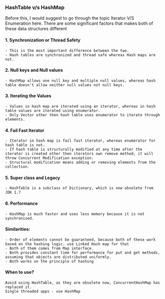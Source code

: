### HashTable v/s HashMap

Before this, I would suggest to go through the topic Iterator V/S Enumeration here.
There are some significant factors that makes both of these data structures different

#### 1. Synchronization or Thread Safety
```
- This is the most important difference between the two. 
- Hash tables are synchronized and thread safe whereas Hash maps are not.
```

#### 2. Null keys and Null values
```
- HashMap allows one null key and multiple null values, whereas hash table doesn't allow neither null values not null keys.
```

#### 3. Iterating the Values
```
- Values in hash map are iterated using an iterator, whereas in hash table values are iterated using enumerator.
- Only Vector other then hash table uses enumerator to iterate through elements. 
```

#### 4. Fail Fast Iterator
```
- Iterator in hash map is fail fast iterator, whereas enumerator for hash table is not.
- If hash table is structurally modified at any time after the iterator is created other then iterators own remove method, it will throw Concurrent Modification exception.
- Structural modification means adding or removing elements from the collection.
```

#### 5. Super class and Legacy
```
- HashTable is a subclass of Dictionary, which is now obsolete from JDK 1.7
```

#### 6. Performance
```
- HashMap is much faster and uses less memory because it is not synchronized. 
```

#### Similarities:
```
- Order of elements cannot be guaranteed, because both of these work based on the hashing logic. use Linked Hash map for that
- Both of them comes from Map interface.
- Both provides constant time for performance for put and get methods, assuming that objects are distributed uniformly.
- Both works on the principle of hashing
```

#### When to use?
```
Avoid using HashTable, as they are obsolete now, ConcurrentHashMap has replaced it.
Single threaded apps - use HashMap
```
 